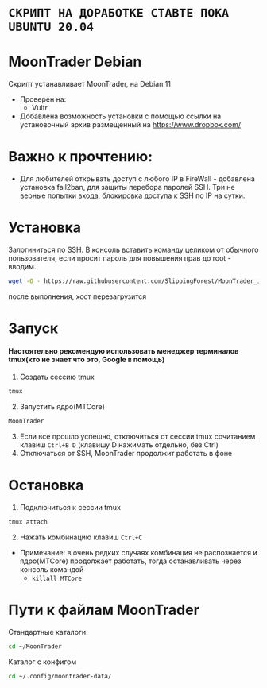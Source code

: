 # `СКРИПТ НА ДОРАБОТКЕ СТАВТЕ ПОКА UBUNTU 20.04`
# MoonTrader Debian

Скрипт устанавливает MoonTrader, на Debian 11
- Проверен на:
  - Vultr
- Добавлена возможность установки с помощью ссылки на установочный архив размещенный на https://www.dropbox.com/

# Важно к прочтению: 
- Для любителей открывать доступ с любого IP в FireWall - добавлена установка fail2ban, для защиты перебора паролей SSH. Три не верные попытки входа, блокировка доступа к SSH по IP на сутки.

# Установка

Залогиниться по SSH. В консоль вставить команду целиком от обычного пользователя, если просит пароль для повышения прав до root - вводим.
```bash
wget -O - https://raw.githubusercontent.com/SlippingForest/MoonTrader_install/master/Debian/install.sh | bash <(cat) </dev/tty
```
после выполнения, хост перезагрузится

# Запуск

#### Настоятельно рекомендую использовать менеджер терминалов tmux(кто не знает что это, Google в помощь)

1. Создать сессию tmux
```bash
tmux
```
2. Запустить ядро(MTCore)
```bash
MoonTrader
```
3. Если все прошло успешно, отключиться от сессии tmux сочитанием клавиш ```Ctrl+B D``` (клавишу D нажимать отдельно, без Ctrl)
4. Отключаться от SSH, MoonTrader продолжит работать в фоне

# Остановка
1. Подключиться к сессии tmux
```bash
tmux attach
```
2. Нажать комбинацию клавиш ```Ctrl+C```
- Примечание: в очень редких случаях комбинация не распознается и ядро(MTCore) продолжает работать, тогда останавливать через консоль командой
    - ```killall MTCore```

# Пути к файлам MoonTrader
Стандартные каталоги
```bash
cd ~/MoonTrader
```
Каталог с конфигом
```bash
cd ~/.config/moontrader-data/
```

